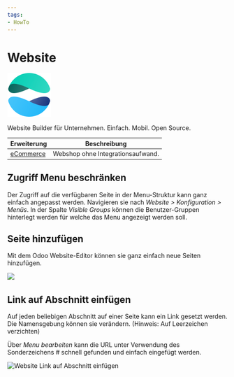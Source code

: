```yaml
---
tags:
- HowTo
---
```


# Website
![icons_odoo_website](assets/icons_odoo_website.png)

Website Builder für Unternehmen. Einfach. Mobil. Open Source.

| Erweiterung               | Beschreibung                      |
| ------------------------- | --------------------------------- |
| [eCommerce](eCommerce.md) | Webshop ohne Integrationsaufwand. |

## Zugriff Menu beschränken

Der Zugriff auf die verfügbaren Seite in der Menu-Struktur kann ganz einfach angepasst werden. Navigieren sie nach *Website > Konfiguration > Menüs*. In der Spalte *Visible Groups* können die Benutzer-Gruppen hinterlegt werden für welche das Menu angezeigt werden soll.

## Seite hinzufügen

Mit dem Odoo Website-Editor können sie ganz einfach neue Seiten hinzufügen.

![](assets/Website%20Neue%20Seite%20hinzuf%C3%BCgen.gif)

## Link auf Abschnitt einfügen

Auf jeden beliebigen Abschnitt auf einer Seite kann ein Link gesetzt werden. Die Namensgebung können sie verändern. (Hinweis: Auf Leerzeichen verzichten)

Über *Menu bearbeiten* kann die URL unter Verwendung des Sonderzeichens *#* schnell gefunden und einfach eingefügt werden.

![Website Link auf Abschnitt einfügen](assets/Website%20Link%20auf%20Abschnitt%20einfügen.gif)
